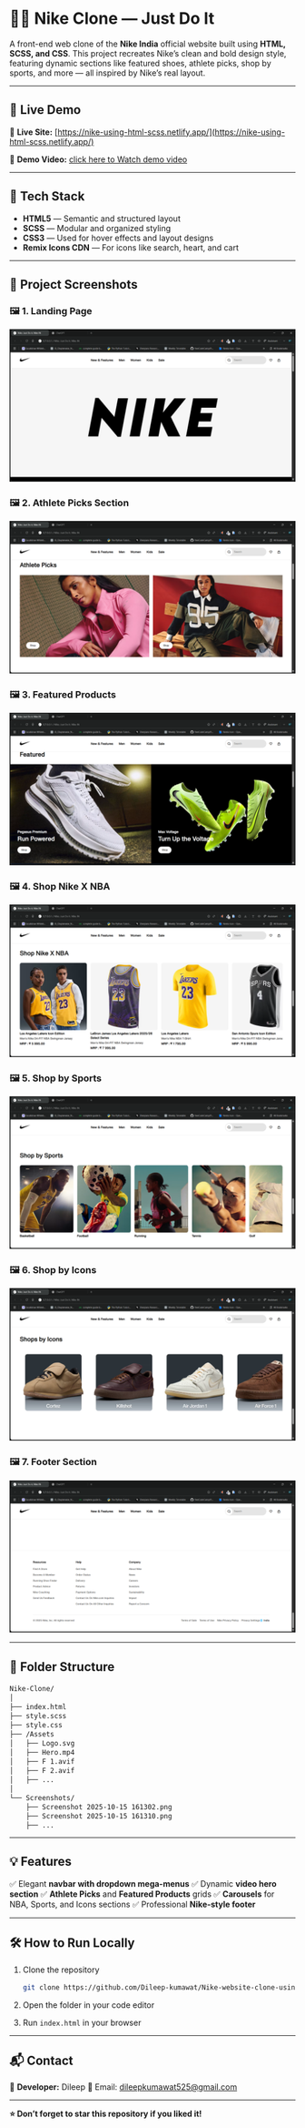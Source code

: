 # 🏃‍♂️ Nike Clone — Just Do It

A front-end web clone of the **Nike India** official website built using **HTML, SCSS, and CSS**.
This project recreates Nike’s clean and bold design style, featuring dynamic sections like featured shoes, athlete picks, shop by sports, and more — all inspired by Nike’s real layout.

---

## 🚀 Live Demo

🔗 **Live Site:** [https://nike-using-html-scss.netlify.app/](https://nike-using-html-scss.netlify.app/)

🎥 **Demo Video:** [click here to Watch demo video](./screenshots/demo.mp4)

---

## 🧩 Tech Stack

* **HTML5** — Semantic and structured layout
* **SCSS** — Modular and organized styling
* **CSS3** — Used for hover effects and layout designs
* **Remix Icons CDN** — For icons like search, heart, and cart

---

## 📸 Project Screenshots

### 🖼️ 1. Landing Page

![Nike Landing](./screenshots/screenshot1.png)

### 🖼️ 2. Athlete Picks Section

![Athlete Picks](./screenshots/screenshot2.png)

### 🖼️ 3. Featured Products

![Featured](./screenshots/screenshot3.png)

### 🖼️ 4. Shop Nike X NBA

![Shop Nike X NBA](./screenshots/screenshot4.png)

### 🖼️ 5. Shop by Sports

![Shop by Sports](./screenshots/screenshot5.png)

### 🖼️ 6. Shop by Icons

![Shop by Icons](./screenshots/screenshot6.png)

### 🖼️ 7. Footer Section

![Footer Section](./screenshots/screenshot7.png)

---

## 📂 Folder Structure

```
Nike-Clone/
│
├── index.html
├── style.scss
├── style.css
├── /Assets
│   ├── Logo.svg
│   ├── Hero.mp4
│   ├── F 1.avif
│   ├── F 2.avif
│   ├── ...
│
└── Screenshots/
    ├── Screenshot 2025-10-15 161302.png
    ├── Screenshot 2025-10-15 161310.png
    ├── ...
```

---

## 💡 Features

✅ Elegant **navbar with dropdown mega-menus**
✅ Dynamic **video hero section**
✅ **Athlete Picks** and **Featured Products** grids
✅ **Carousels** for NBA, Sports, and Icons sections
✅ Professional **Nike-style footer**

---

## 🛠️ How to Run Locally

1. Clone the repository

   ```bash
   git clone https://github.com/Dileep-kumawat/Nike-website-clone-using-HTML-and-SCSS.git
2. Open the folder in your code editor
3. Run `index.html` in your browser

---

## 📬 Contact

👤 **Developer:** Dileep
📧 Email: [dileepkumawat525@gmail.com](mailto:dileepkumawat525@gmail.com)

---

**⭐ Don’t forget to star this repository if you liked it!**
